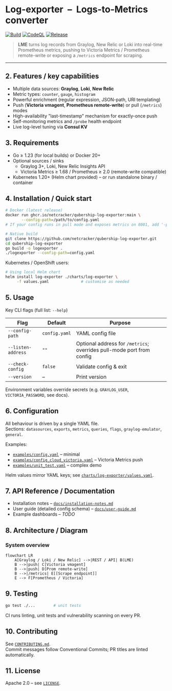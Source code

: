 # Log-exporter &nbsp;–&nbsp; Logs-to-Metrics converter  

[![Build](https://github.com/netcracker/qubership-log-exporter/actions/workflows/build.yml/badge.svg?style=flat-square)](https://github.com/netcracker/qubership-log-exporter/actions/workflows/build.yml)
[![CodeQL](https://github.com/netcracker/qubership-log-exporter/actions/workflows/github-code-scanning/codeql/badge.svg?style=flat-square)](https://github.com/Netcracker/qubership-log-exporter/actions/workflows/github-code-scanning/codeql)
[![Release](https://img.shields.io/github/v/release/netcracker/qubership-log-exporter?style=flat-square)](https://github.com/netcracker/qubership-log-exporter/releases)

> **LME** turns log records from Graylog, New Relic or Loki into real-time Prometheus metrics, pushing to Victoria Metrics / Prometheus remote-write or exposing a `/metrics` endpoint for scraping.

---

## 2. Features / key capabilities

* Multiple data sources: **Graylog**, **Loki**, **New Relic**
* Metric types: `counter`, `gauge`, `histogram`
* Powerful enrichment (regular expression, JSON-path, URI templating)
* Push (**Victoria vmagent**, **Prometheus remote-write**) or pull (`/metrics`) modes
* High-availability "last-timestamp" mechanism for exactly-once push
* Self-monitoring metrics and `/probe` health endpoint
* Live log-level tuning via **Consul KV**

## 3. Requirements

* Go ≥ 1.23 (for local builds) or Docker 20+
* Optional sources / sinks  
  * Graylog 3+, Loki, New Relic Insights API  
  * Victoria Metrics ≥ 1.68 / Prometheus ≥ 2.0 (remote-write compatible)
* Kubernetes 1.20+ (Helm chart provided) – or run standalone binary / container

## 4. Installation / Quick start

```bash
# Docker (latest release)
docker run ghcr.io/netcracker/qubership-log-exporter:main \
       --config-path=/path/to/config.yaml
# If your config runs in pull mode and exposes metrics on 8081, add '-p 8081:8081'.

# Native build
git clone https://github.com/netcracker/qubership-log-exporter.git
cd qubership-log-exporter
go build -o logexporter .
./logexporter --config-path=config.yaml
```

Kubernetes / OpenShift users:

```bash
# Using local Helm chart
helm install log-exporter ./charts/log-exporter \
     -f values.yaml              # customise as needed
```

## 5. Usage

Key CLI flags (full list: `--help`)

| Flag | Default | Purpose |
|------|---------|---------|
| `--config-path` | `config.yaml` | YAML config file |
| `--listen-address` | `""` | Optional address for `/metrics`; overrides pull-mode port from config |
| `--check-config` | `false` | Validate config & exit |
| `--version` | – | Print version |

Environment variables override secrets (e.g. `GRAYLOG_USER`, `VICTORIA_PASSWORD`, see docs).

## 6. Configuration

All behaviour is driven by a single YAML file.  
Sections: `datasources`, `exports`, `metrics`, `queries`, `flags`, `graylog-emulator`, `general`.

Examples:

* [`examples/config.yaml`](examples/config.yaml) – minimal
* [`examples/config_cloud_victoria.yaml`](examples/config_cloud_victoria.yaml) – Victoria Metrics push
* [`examples/unit_test.yaml`](examples/unit_test.yaml) – complex demo

Helm values mirror YAML keys; see [`charts/log-exporter/values.yaml`](charts/log-exporter/values.yaml).

## 7. API Reference / Documentation

* Installation notes – [`docs/installation-notes.md`](docs/installation-notes.md)
* User guide (detailed config schema) – [`docs/user-guide.md`](docs/user-guide.md)
* Example dashboards – _TODO_

## 8. Architecture / Diagram

### System overview

```mermaid
flowchart LR
    A[Graylog / Loki / New Relic] -->|REST / API| B(LME)
    B -->|push| C[Victoria vmagent]
    B -->|push| D[Prom remote-write]
    B -->|/metrics| E[[Scrape endpoint]]
    E --> F[Prometheus / Victoria]
```

## 9. Testing

```bash
go test ./...        # unit tests
```

CI runs linting, unit tests and vulnerability scanning on every PR.

## 10. Contributing

See [`CONTRIBUTING.md`](CONTRIBUTING.md).  
Commit messages follow Conventional Commits; PR titles are linted automatically.

## 11. License

Apache 2.0 – see [`LICENSE`](LICENSE).
